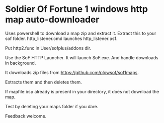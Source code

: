 # Soldier Of Fortune 1 windows http map auto-downloader

Uses powershell to download a map zip and extract it. Extract this to your sof folder.  http_listener.cmd launches http_listener.ps1.

Put http2.func in User/sofplus/addons dir.

Use the SoF HTTP Launcher. It will launch SoF.exe. And handle downloads in background.

It downloads zip files from https://github.com/plowsof/sof1maps.

Extracts them and then deletes them.

If mapfile.bsp already is present in your directory, it does not download the map.

Test by deleting your maps folder if you dare.

Feedback welcome.

